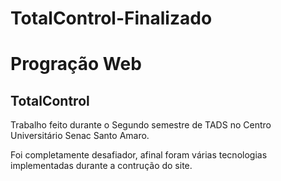 # TotalControl-Finalizado

<h1> Progração Web </h1>
<h2> TotalControl </h2>

Trabalho feito durante o Segundo semestre de TADS no Centro Universitário Senac Santo Amaro.

Foi completamente desafiador, afinal foram várias tecnologias implementadas durante a contrução do site.
